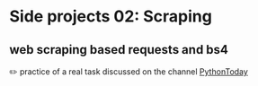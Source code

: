 # Side projects 02: Scraping

## web scraping based requests and bs4
:pencil2: practice of a real task discussed on the channel  [PythonToday](https://github.com/pythontoday)

